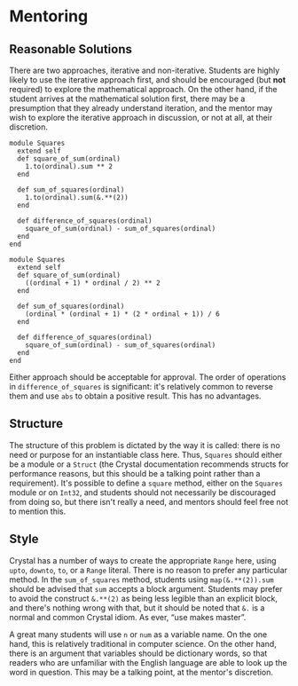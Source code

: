 # Mentoring

## Reasonable Solutions

There are two approaches, iterative and non-iterative. Students are highly likely to use the iterative approach first, and should be encouraged (but **not** required) to explore the mathematical approach. On the other hand, if the student arrives at the mathematical solution first, there may be a presumption that they already understand iteration, and the mentor may wish to explore the iterative approach in discussion, or not at all, at their discretion.

```crystal
module Squares
  extend self
  def square_of_sum(ordinal)
    1.to(ordinal).sum ** 2
  end

  def sum_of_squares(ordinal)
    1.to(ordinal).sum(&.**(2))
  end

  def difference_of_squares(ordinal)
    square_of_sum(ordinal) - sum_of_squares(ordinal)
  end
end
```

```crystal
module Squares
  extend self
  def square_of_sum(ordinal)
    ((ordinal + 1) * ordinal / 2) ** 2
  end

  def sum_of_squares(ordinal)
    (ordinal * (ordinal + 1) * (2 * ordinal + 1)) / 6
  end

  def difference_of_squares(ordinal)
    square_of_sum(ordinal) - sum_of_squares(ordinal)
  end
end
```
Either approach should be acceptable for approval.
The order of operations in `difference_of_squares` is significant: it's relatively common to reverse them and use `abs` to obtain a positive result. This has no advantages.

## Structure

The structure of this problem is dictated by the way it is called: there is no need or purpose for an instantiable class here. Thus, `Squares` should either be a module or a `Struct` (the Crystal documentation recommends structs for performance reasons, but this should be a talking point rather than a requirement). It's possible to define a `square` method, either on the `Squares` module or on `Int32`, and students should not necessarily be discouraged from doing so, but there isn't really a need, and mentors should feel free not to mention this.

## Style

Crystal has a number of ways to create the appropriate `Range` here, using `upto`, `downto`, `to`, or a `Range` literal. There is no reason to prefer any particular method. In the `sum_of_squares` method, students using `map(&.**(2)).sum` should be advised that `sum` accepts a block argument. Students may prefer to avoid the construct `&.**(2)` as being less legible than an explicit block, and there's nothing wrong with that, but it should be noted that `&.` is a normal and common Crystal idiom. As ever, &ldquo;use makes master&rdquo;.

A great many students will use `n` or `num` as a variable name. On the one hand, this is relatively traditional in computer science. On the other hand, there is an argument that variables should be dictionary words, so that readers who are unfamiliar with the English language are able to look up the word in question. This may be a talking point, at the mentor's discretion.

